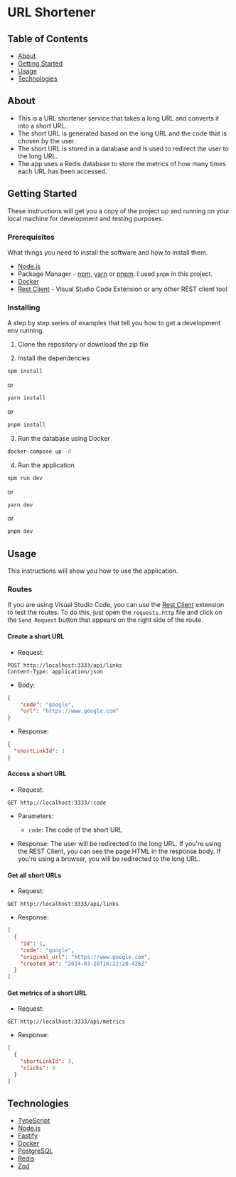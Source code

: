 # URL Shortener

## Table of Contents

- [About](#about)
- [Getting Started](#getting_started)
- [Usage](#usage)
- [Technologies](#technologies)

## About <a name = "about"></a>
- This is a URL shortener service that takes a long URL and converts it into a short URL.
- The short URL is generated based on the long URL and the code that is chosen by the user.
- The short URL is stored in a database and is used to redirect the user to the long URL.
- The app uses a Redis database to store the metrics of how many times each URL has been accessed.

## Getting Started <a name = "getting_started"></a>

These instructions will get you a copy of the project up and running on your local machine for development and testing purposes.

### Prerequisites

What things you need to install the software and how to install them.

- [Node.js](https://nodejs.org/en/)
- Package Manager - [npm](https://www.npmjs.com/), [yarn](https://yarnpkg.com/) or [pnpm](https://pnpm.io/). I used `pnpm` in this project.
- [Docker](https://www.docker.com/)
- [Rest Client](https://marketplace.visualstudio.com/items?itemName=humao.rest-client) - Visual Studio Code Extension or any other REST client tool
### Installing

A step by step series of examples that tell you how to get a development env running.

1. Clone the repository or download the zip file

2. Install the dependencies

```bash
npm install
```
or 
```bash
yarn install
```
or 
```bash
pnpm install
```

3. Run the database using Docker

```bash
docker-compose up -d
```

4. Run the application

```bash
npm run dev
```
or 
```bash
yarn dev
```
or 
```bash
pnpm dev
```
## Usage <a name = "usage"></a>

This instructions will show you how to use the application.

### Routes
If you are using Visual Studio Code, you can use the [Rest Client](https://marketplace.visualstudio.com/items?itemName=humao.rest-client) extension to test the routes. To do this, just open the `requests.http` file and click on the `Send Request` button that appears on the right side of the route.

#### Create a short URL
- Request:
```http
POST http://localhost:3333/api/links
Content-Type: application/json
```

- Body:
```json
{
    "code": "google",
    "url": "https://www.google.com"
}
```

- Response:
```json
{
  "shortLinkId": 1
}
```

#### Access a short URL
- Request:
```http
GET http://localhost:3333/:code
```

- Parameters:
  - `code`: The code of the short URL

- Response:
The user will be redirected to the long URL. If you're using the REST Client, you can see the page HTML in the response body. If you're using a browser, you will be redirected to the long URL.

#### Get all short URLs
- Request:
```http
GET http://localhost:3333/api/links
```

- Response:
```json
[
  {
    "id": 1,
    "code": "google",
    "original_url": "https://www.google.com",
    "created_at": "2024-03-20T16:22:20.428Z"
  }
]
```

#### Get metrics of a short URL
- Request:
```http
GET http://localhost:3333/api/metrics
```

- Response:
```json
[
  {
    "shortLinkId": 3,
    "clicks": 9
  }
]
```

## Technologies <a name = "technologies"></a>
- [TypeScript](https://www.typescriptlang.org/)
- [Node.js](https://nodejs.org/en/)
- [Fastify](https://www.fastify.io/)
- [Docker](https://www.docker.com/)
- [PostgreSQL](https://www.postgresql.org/)
- [Redis](https://redis.io/)
- [Zod](https://zod.dev)